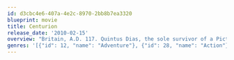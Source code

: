 ```yaml
---
id: d3cbc4e6-407a-4e2c-8970-2bb8b7ea3320
blueprint: movie
title: Centurion
release_date: '2010-02-15'
overview: "Britain, A.D. 117. Quintus Dias, the sole survivor of a Pictish raid on a Roman frontier fort, marches north with General Virilus' legendary Ninth Legion, under orders to wipe the Picts from the face of the Earth and destroy their leader, Gorlacon."
genres: '[{"id": 12, "name": "Adventure"}, {"id": 28, "name": "Action"}, {"id": 18, "name": "Drama"}]'
---
```

